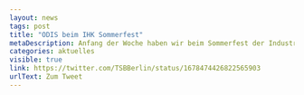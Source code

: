 ```yaml
---
layout: news
tags: post
title: "ODIS beim IHK Sommerfest"
metaDescription: Anfang der Woche haben wir beim Sommerfest der Industrie- und Handelskammer Berlin erste Einblicke in ein neues Kooperationsprojekt mit der IHK gegeben. Ein paar Eindrücke von unserem Gespräch mit den Gästen, u. a. dem Regierenden Bürgermeister Kai Wegner, gibt's auf Twitter.
categories: aktuelles
visible: true
link: https://twitter.com/TSBBerlin/status/1678474426822565903
urlText: Zum Tweet
---
```

